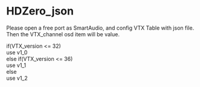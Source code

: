 # HDZero_json
Please open a free port as SmartAudio, and config VTX Table with json file.  
Then the VTX_channel osd item will be value.  

if(VTX_version <= 32)  
    use v1_0  
else if(VTX_version <= 36)  
    use v1_1  
else  
    use v1_2  